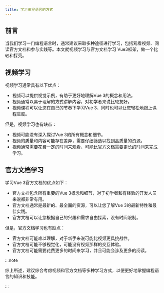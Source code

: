 ```yaml
---
title: 学习编程语言的方式
---
```

## 前言
当我们学习一门编程语言时，通常建议采取多种途径进行学习，包括观看视频、阅读官方文档和参与实践等。本文就视频学习与官方文档学习 Vue3框架，做一个比较和探究。

## 视频学习
视频学习通常具有以下优点：

- 视频可以提供视觉示例，有助于更好地理解Vue 3的概念和用法。
- 视频通常以易于理解的方式讲解内容，对初学者来说比较友好。
- 视频课程可以让您在自己的节奏下学习Vue 3，同时也可以让您轻松地跟上课程进度。

但是，视频学习也有缺点：

- 视频可能没有深入探讨Vue 3的所有概念和细节。
- 视频的质量和内容可能存在差异，需要仔细筛选以找到高质量的资源。
- 视频通常需要花费一定的时间来观看，可能比官方文档需要更长的时间来完成学习。

## 官方文档学习

学习Vue 3官方文档的优点如下：

- 官方文档包含所有重要的Vue 3概念和细节，对于初学者和有经验的开发人员来说都非常有用。
- 官方文档通常是最新的、最全面的资源，可以让您了解Vue 3的最新特性和最佳实践。
- 官方文档可以让您根据自己的兴趣和需求自由探索，没有时间限制。

但是，官方文档学习也有缺点：

- 官方文档可能难以理解，对于新手来说可能比视频更具挑战性。
- 官方文档可能不够视觉化，可能没有视频那样的交互体验。
- 官方文档可能需要花费更多的时间来学习，并且可能会涉及更多的阅读。

:::note

综上所述，建议综合考虑视频和官方文档等多种学习方式，以便更好地掌握编程语言的知识和技能。

:::